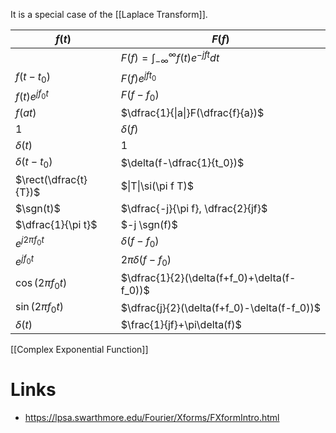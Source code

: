
It is a special case of the [[Laplace Transform]].





| $f(t)$                | $F(f)$                                       |
| --------------------- | -------------------------------------------- |
|                       | $F(f)=\int_{-\infty}^{\infty}f(t)e^{-jft}dt$ |
| $f(t-t_0)$            | $F(f)e^{jft_0}$                              |
| $f(t)e^{jf_0t}$       | $F(f-f_0)$                                   |
| $f(at)$               | $\dfrac{1}{\|a\|}F(\dfrac{f}{a})$            |
| $1$                   | $\delta(f)$                                  |
| $\delta(t)$           | $1$                                          |
| $\delta(t-t_0)$       | $\delta(f-\dfrac{1}{t_0})$                   |
| $\rect(\dfrac{t}{T})$ | $\|T\|\si(\pi f T)$                          |
| $\sgn(t)$             | $\dfrac{-j}{\pi f}, \dfrac{2}{jf}$           |
| $\dfrac{1}{\pi t}$    | $-j \sgn(f)$                                 |
| $e^{j2\pi f_0t}$      | $\delta(f-f_0)$                              |
| $e^{jf_0t}$           | $2\pi \delta (f-f_0)$                        |
| $\cos(2\pi f_0t)$     | $\dfrac{1}{2}(\delta(f+f_0)+\delta(f-f_0))$  |
| $\sin(2\pi f_0t)$     | $\dfrac{j}{2}(\delta(f+f_0)-\delta(f-f_0))$  |
| $\delta(t)$           | $\frac{1}{jf}+\pi\delta(f)$                  |

[[Complex Exponential Function]]
# Links
- https://lpsa.swarthmore.edu/Fourier/Xforms/FXformIntro.html